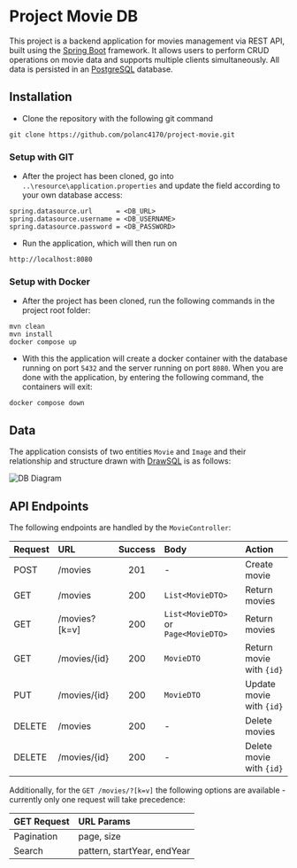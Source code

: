 # Project Movie DB 

This project is a backend application for movies management via REST API, built using the [Spring Boot](https://spring.io/projects/spring-boot) framework. It allows users to perform CRUD operations on movie data and supports multiple clients simultaneously. All data is persisted in an [PostgreSQL](https://www.postgresql.org/) database.

## Installation

- Clone the repository with the following git command

```
git clone https://github.com/polanc4170/project-movie.git
```

### Setup with GIT

- After the project has been cloned, go into ```..\resource\application.properties``` and update the field according to your own database access:

```
spring.datasource.url      = <DB_URL>
spring.datasource.username = <DB_USERNAME>
spring.datasource.password = <DB_PASSWORD>
```

- Run the application, which will then run on

```http://localhost:8080```

### Setup with Docker

- After the project has been cloned, run the following commands in the project root folder:

```
mvn clean
mvn install
docker compose up
```

- With this the application will create a docker container with the database running on port ```5432``` and the server running on port ```8080```. When you are done with the application, by entering the following command, the containers will exit:

```
docker compose down
```

## Data

The application consists of two entities ```Movie``` and ```Image``` and their relationship and structure drawn with [DrawSQL](https://drawsql.app/) is as follows:

![DB Diagram](/res/db_diagram.png?raw=true)

## API Endpoints

The following endpoints are handled by the ```MovieController```:

| Request | URL           | Success | Body                                 | Action                   |
|:--------|:--------------|:-------:|:-------------------------------------|:-------------------------|
| POST    | /movies       |   201   | -                                    | Create movie             |
| GET     | /movies       |   200   | `List<MovieDTO>`                     | Return movies            |
| GET     | /movies?[k=v] |   200   | `List<MovieDTO>` or `Page<MovieDTO>` | Return movies            |
| GET     | /movies/{id}  |   200   | `MovieDTO`                           | Return movie with `{id}` |
| PUT     | /movies/{id}  |   200   | `MovieDTO`                           | Update movie with `{id}` |
| DELETE  | /movies       |   200   | -                                    | Delete movies            |
| DELETE  | /movies/{id}  |   200   | -                                    | Delete movie with `{id}` |

Additionally, for the ```GET /movies/?[k=v]``` the following options are available - currently only one request will take precedence:

| GET Request | URL Params                  |
|:------------|:----------------------------|
| Pagination  | page, size                  |
| Search      | pattern, startYear, endYear |
